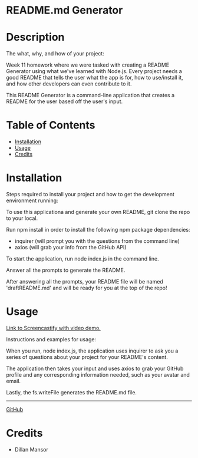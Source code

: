 # README.md Generator

# Description 

The what, why, and how of your project:

Week 11 homework where we were tasked with creating a README Generator using what we've learned with Node.js. Every project needs a good README that tells the user what the app is for, how to use/install it, and how other developers can even contribute to it. 

This README Generator is a command-line application that creates a README for the user based off the user's input. 


# Table of Contents
* [Installation](#installation) 
* [Usage](#usage) 
* [Credits](#credits)


# Installation 

Steps required to install your project and how to get the development environment running:

To use this applicationa and generate your own README, git clone the repo to your local. 

Run npm install in order to install the following npm package dependencies:
  - inquirer (will prompt you with the questions from the command line)
  - axios (will grab your info from the GitHub API)

To start the application, run node index.js in the command line.

Answer all the prompts to generate the README.

After answering all the prompts, your README file will be named 'draftREADME.md' and will be ready for you at the top of the repo!

    
# Usage 

<a href="">Link to Screencastify with video demo.</a>

Instructions and examples for usage:

When you run, node index.js, the application uses inquirer to ask you a series of questions about your project for your README's content. 

The application then takes your input and uses axios to grab your GitHub profile and any corresponding information needed, such as your avatar and email. 

Lastly, the fs.writeFile generates the README.md file.
    
---

<a href="https://github.com/HayleyMcHugh/readme-generator.git">GitHub</a>

# Credits 

- Dillan Mansor




   



    
   
